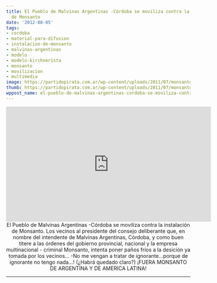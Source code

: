 ```yaml
---
title: El Pueblo de Malvinas Argentinas -Córdoba se moviliza contra la instalación
  de Monsanto
date: '2012-08-05'
tags:
- cordoba
- material-para-difusion
- instalacion-de-monsanto
- malvinas-argentinas
- modelo
- modelo-kirchnerista
- monsanto
- movilizacion
- multimedia
image: https://partidopirata.com.ar/wp-content/uploads/2011/07/monsanto-skull-and-bones1.jpg
thumb: https://partidopirata.com.ar/wp-content/uploads/2011/07/monsanto-skull-and-bones1-150x150.jpg
wppost_name: el-pueblo-de-malvinas-argentinas-cordoba-se-moviliza-contra-la-instalacion-de-monsanto
---
```


<center>
<iframe src="http://www.youtube.com/embed/d0czO7yxzbI" frameborder="0" width="560" height="315"></iframe>
El Pueblo de Malvinas Argentinas -Córdoba se moviliza contra la instalación de Monsanto.
Los vecinos al presidente del consejo deliberante que, en nombre del intendente de Malvinas Argentinas, Córdoba, y como buen títere a las órdenes del gobierno provincial, nacional y la empresa multinacional - criminal Monsanto, intenta poner paños fríos a la desición ya tomada por los vecinos...
-No me vengan a tratar de ignorante...porque de ignorante no tengo nada...!
(¿Habrá quedado claro?) ¡FUERA MONSANTO DE ARGENTINA Y DE AMERICA LATINA!</center>

<hr />
